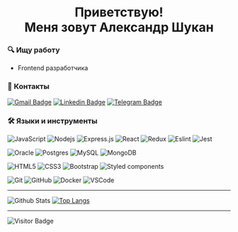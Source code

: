 <h1 align="center">Приветствую!<br />Меня зовут Александр Шукан</h1>

### 🔍 Ищу работу
* Frontend разработчика</h3>



### 📖 Контакты
[![Gmail Badge](https://img.shields.io/badge/-avshukan@gmail.com-c14438?style=for-the-badge&logo=Gmail&logoColor=white&link=mailto:avshukan@gmail.com)](mailto:avshukan@gmail.com)
[![Linkedin Badge](https://img.shields.io/badge/-avshukan-blue?style=for-the-badge&logo=Linkedin&logoColor=white&link=https://www.linkedin.com/in/avshukan/)](https://www.linkedin.com/in/avshukan/)
[![Telegram Badge](https://img.shields.io/badge/-avshukan-0088cc?style=for-the-badge&logo=Telegram&logoColor=white)](https://t.me/avshukan)



### 🛠 Языки и инструменты
![JavaScript](https://img.shields.io/badge/JavaScript-black?style=for-the-badge&logo=javascript&logoColor=F0DB4F)
![Nodejs](https://img.shields.io/badge/node.js-68A063.svg?style=for-the-badge&logo=node.js&logoColor=white)
![Express.js](https://img.shields.io/badge/Express-68A063?style=for-the-badge&logo=express&logoColor=FFFFFF)
![React](https://img.shields.io/badge/React-282C34?style=for-the-badge&logo=react&logoColor=61DAFB)
![Redux](https://img.shields.io/badge/Redux-282C34?style=for-the-badge&logo=redux&logoColor=764ABC)
![Eslint](https://img.shields.io/badge/ESLint-282C34?style=for-the-badge&logo=eslint&logoColor=4B32C3)
![Jest](https://img.shields.io/badge/Jest-282C34?style=for-the-badge&logo=jest&logoColor=C21325)

![Oracle](https://img.shields.io/badge/Oracle-ff0000?style=for-the-badge&logo=oracle&logoColor=white)
![Postgres](https://img.shields.io/badge/PostgreSQL-316192?style=for-the-badge&logo=postgresql&logoColor=white) 
![MySQL](https://img.shields.io/badge/MySQL-00758F?style=for-the-badge&logo=mysql&logoColor=white)
![MongoDB](https://img.shields.io/badge/-MongoDB-black?style=for-the-badge&logo=mongodb)

![HTML5](https://img.shields.io/badge/-HTML5-E34F26?style=for-the-badge&logo=html5&logoColor=white)
![CSS3](https://img.shields.io/badge/-CSS3-1572B6?style=for-the-badge&logo=css3)
![Bootstrap](https://img.shields.io/badge/Bootstrap-563D7C?style=for-the-badge&logo=bootstrap&logoColor=white)
![Styled components](https://img.shields.io/static/v1?style=for-the-badge&label=&message=styled-components&color=282C34&logo=styled-components&logoColor=DB7093)

![Git](https://img.shields.io/badge/Git-black?style=for-the-badge&logo=git)
![GitHub](https://img.shields.io/badge/-GitHub-181717?style=for-the-badge&logo=github)
![Docker](https://img.shields.io/badge/-Docker-black?style=for-the-badge&logo=docker)
![VSCode](https://img.shields.io/badge/VS%20Code-282C34?style=for-the-badge&logo=visual-studio-code&logoColor=007ACC)


___
![Github Stats](https://github-readme-stats.vercel.app/api?username=avshukan&title_color=0074D9&text_color=E5C07B&icon_color=2ECC40&border_color=30363D&bg_color=161B22&show_icons=true&cache_seconds=1800&locale=en&border_radius=5&hide=,issues,&count_private=true&include_all_commit=true)
[![Top Langs](https://github-readme-stats.vercel.app/api/top-langs/?username=avshukan&layout=compact&theme=vision-friendly-dark)](https://github.com/anuraghazra/github-readme-stats)
___
![Visitor Badge](https://visitor-badge.laobi.icu/badge?page_id=avshukan)



<!--
**avshukan/avshukan** is a ✨ _special_ ✨ repository because its `README.md` (this file) appears on your GitHub profile.

Here are some ideas to get you started:

- 🔭 I’m currently working on ...
- 🌱 I’m currently learning ...
- 👯 I’m looking to collaborate on ...
- 🤔 I’m looking for help with ...
- 💬 Ask me about ...
- 📫 How to reach me: ...
- 😄 Pronouns: ...
- ⚡ Fun fact: ...
-->
